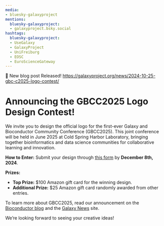 ```yaml
---
media:
- bluesky-galaxyproject
mentions:
  bluesky-galaxyproject:
  - galaxyproject.bsky.social
hashtags:
  bluesky-galaxyproject:
  - UseGalaxy
  - GalaxyProject
  - UniFreiburg
  - EOSC
  - EuroScienceGateway
---
```

📝 New blog post Released!
https://galaxyproject.org/news/2024-10-25-gbc-c2025-logo-contest/

Announcing the GBCC2025 Logo Design Contest!
============================================

We invite you to design the official logo for the first\-ever Galaxy and Bioconductor Community Conference (GBCC2025\). This joint conference will be held in June 2025 at Cold Spring Harbor Laboratory, bringing together bioinformatics and data science communities for collaborative learning and innovation.

**How to Enter:**
Submit your design through [this form](https://docs.google.com/forms/d/e/1FAIpQLSc6oGiNqaGdfsNu9YfTyAitJZ7QrICynkPwBKR8YgxUoGtdbQ/viewform) by **December 8th, 2024**.

**Prizes:**

* **Top Prize:** $100 Amazon gift card for the winning design.
* **Additional Prize:** $25 Amazon gift card randomly awarded from other entries.

To learn more about GBCC2025, read our announcement on the [Bioconductor blog](https://blog.bioconductor.org/posts/2024-09-03-gbcc2025-announcement/) and the [Galaxy News](https://galaxyproject.org/news/2024-09-03-gbc-c2025/) site.

We’re looking forward to seeing your creative ideas!
